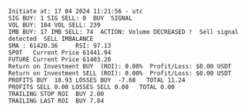     Initiate at: 17 04 2024 11:21:56 - utc
    SIG BUY: 1 SIG SELL: 0  BUY  SIGNAL
    VOL BUY: 184 VOL SELL: 239
    IMB BUY: 17 IMB SELL: 74  ACTION: Volume DECREASED !  Sell signal detected  SELL IMBALANCE
    SMA : 61420.36     RSI: 97.13
    SPOT   Current Price 61441.94
    FUTURE Current Price 61403.20
    Return on Investment BUY  (ROI): 0.00%  Profit/Loss: $0.00 USDT
    Return on Investment SELL (ROI): 0.00%  Profit/Loss: $0.00 USDT
    PROFITS BUY  18.93 LOSSES BUY  -7.68   TOTAL 11.24
    PROFITS SELL 0.00 LOSSES SELL 0.00   TOTAL 0.00
    TRAILING STOP ROI  BUY 2.00
    TRAILING LAST ROI  BUY 7.84

